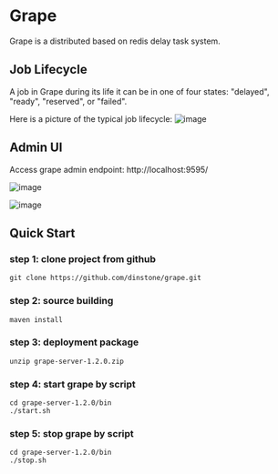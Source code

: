 # Grape
Grape is a distributed based on redis delay task system.

## Job Lifecycle
A job in Grape during its life it can be in one of four states: "delayed", "ready", "reserved", or "failed".

Here is a picture of the typical job lifecycle:
![image](https://github.com/dinstone/grape/wiki/images/DelayJobStatemachine.png)

## Admin UI
Access grape admin endpoint: http://localhost:9595/

![image](https://github.com/dinstone/grape/wiki/images/admin-main.jpeg)

![image](https://github.com/dinstone/grape/wiki/images/admin-chart.png)

## Quick Start
### step 1: clone project from github
```
git clone https://github.com/dinstone/grape.git
```
### step 2: source building
```
maven install
```
### step 3: deployment package
```
unzip grape-server-1.2.0.zip
```
### step 4: start grape by script
```
cd grape-server-1.2.0/bin
./start.sh
```
### step 5: stop grape by script
```
cd grape-server-1.2.0/bin
./stop.sh
```